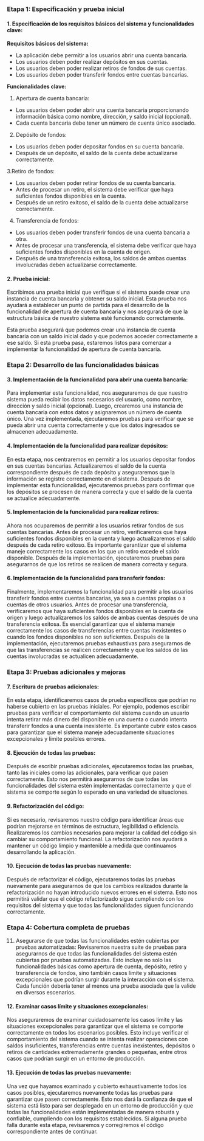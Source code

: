 
### Etapa 1: Especificación y prueba inicial
#### 1. Especificación de los requisitos básicos del sistema y funcionalidades clave:
**Requisitos básicos del sistema:**
* La aplicación debe permitir a los usuarios abrir una cuenta bancaria.
* Los usuarios deben poder realizar depósitos en sus cuentas.
* Los usuarios deben poder realizar retiros de fondos de sus cuentas.
* Los usuarios deben poder transferir fondos entre cuentas bancarias.

**Funcionalidades clave:**

1. Apertura de cuenta bancaria:
* Los usuarios deben poder abrir una cuenta bancaria proporcionando información básica como nombre, dirección, y saldo inicial (opcional).
* Cada cuenta bancaria debe tener un número de cuenta único asociado.

2. Depósito de fondos:
* Los usuarios deben poder depositar fondos en su cuenta bancaria.
* Después de un depósito, el saldo de la cuenta debe actualizarse correctamente.

3.Retiro de fondos:
* Los usuarios deben poder retirar fondos de su cuenta bancaria.
* Antes de procesar un retiro, el sistema debe verificar que haya suficientes fondos disponibles en la cuenta.
* Después de un retiro exitoso, el saldo de la cuenta debe actualizarse correctamente.

4. Transferencia de fondos:
* Los usuarios deben poder transferir fondos de una cuenta bancaria a otra.
* Antes de procesar una transferencia, el sistema debe verificar que haya suficientes fondos disponibles en la cuenta de origen.
* Después de una transferencia exitosa, los saldos de ambas cuentas involucradas deben actualizarse correctamente.

#### 2. Prueba inicial:
Escribimos una prueba inicial que verifique si el sistema puede crear una instancia de cuenta bancaria y obtener su saldo inicial. Esta prueba nos ayudará a establecer un punto de partida para el desarrollo de la funcionalidad de apertura de cuenta bancaria y nos asegurará de que la estructura básica de nuestro sistema esté funcionando correctamente.

Esta prueba asegurará que podemos crear una instancia de cuenta bancaria con un saldo inicial dado y que podemos acceder correctamente a ese saldo. Si esta prueba pasa, estaremos listos para comenzar a implementar la funcionalidad de apertura de cuenta bancaria.


### Etapa 2: Desarrollo de las funcionalidades básicas
#### 3. Implementación de la funcionalidad para abrir una cuenta bancaria:
Para implementar esta funcionalidad, nos aseguraremos de que nuestro sistema pueda recibir los datos necesarios del usuario, como nombre, dirección y saldo inicial (opcional). Luego, crearemos una instancia de cuenta bancaria con estos datos y asignaremos un número de cuenta único. Una vez implementada, ejecutaremos pruebas para verificar que se pueda abrir una cuenta correctamente y que los datos ingresados se almacenen adecuadamente.

#### 4. Implementación de la funcionalidad para realizar depósitos:
En esta etapa, nos centraremos en permitir a los usuarios depositar fondos en sus cuentas bancarias. Actualizaremos el saldo de la cuenta correspondiente después de cada depósito y aseguraremos que la información se registre correctamente en el sistema. Después de implementar esta funcionalidad, ejecutaremos pruebas para confirmar que los depósitos se procesen de manera correcta y que el saldo de la cuenta se actualice adecuadamente.

#### 5. Implementación de la funcionalidad para realizar retiros:
Ahora nos ocuparemos de permitir a los usuarios retirar fondos de sus cuentas bancarias. Antes de procesar un retiro, verificaremos que haya suficientes fondos disponibles en la cuenta y luego actualizaremos el saldo después de cada retiro exitoso. Es importante garantizar que el sistema maneje correctamente los casos en los que un retiro excede el saldo disponible. Después de la implementación, ejecutaremos pruebas para asegurarnos de que los retiros se realicen de manera correcta y segura.

#### 6. Implementación de la funcionalidad para transferir fondos:
Finalmente, implementaremos la funcionalidad para permitir a los usuarios transferir fondos entre cuentas bancarias, ya sea a cuentas propias o a cuentas de otros usuarios. Antes de procesar una transferencia, verificaremos que haya suficientes fondos disponibles en la cuenta de origen y luego actualizaremos los saldos de ambas cuentas después de una transferencia exitosa. Es esencial garantizar que el sistema maneje correctamente los casos de transferencias entre cuentas inexistentes o cuando los fondos disponibles no son suficientes. Después de la implementación, ejecutaremos pruebas exhaustivas para asegurarnos de que las transferencias se realicen correctamente y que los saldos de las cuentas involucradas se actualicen adecuadamente.


### Etapa 3: Pruebas adicionales y mejoras
#### 7. Escritura de pruebas adicionales:
En esta etapa, identificaremos casos de prueba específicos que podrían no haberse cubierto en las pruebas iniciales. Por ejemplo, podemos escribir pruebas para verificar el comportamiento del sistema cuando un usuario intenta retirar más dinero del disponible en una cuenta o cuando intenta transferir fondos a una cuenta inexistente. Es importante cubrir estos casos para garantizar que el sistema maneje adecuadamente situaciones excepcionales y limite posibles errores.

#### 8. Ejecución de todas las pruebas:
Después de escribir pruebas adicionales, ejecutaremos todas las pruebas, tanto las iniciales como las adicionales, para verificar que pasen correctamente. Esto nos permitirá asegurarnos de que todas las funcionalidades del sistema estén implementadas correctamente y que el sistema se comporte según lo esperado en una variedad de situaciones.

#### 9. Refactorización del código:
Si es necesario, revisaremos nuestro código para identificar áreas que podrían mejorarse en términos de estructura, legibilidad o eficiencia. Realizaremos los cambios necesarios para mejorar la calidad del código sin cambiar su comportamiento funcional. La refactorización nos ayudará a mantener un código limpio y mantenible a medida que continuamos desarrollando la aplicación.

#### 10. Ejecución de todas las pruebas nuevamente:
Después de refactorizar el código, ejecutaremos todas las pruebas nuevamente para asegurarnos de que los cambios realizados durante la refactorización no hayan introducido nuevos errores en el sistema. Esto nos permitirá validar que el código refactorizado sigue cumpliendo con los requisitos del sistema y que todas las funcionalidades siguen funcionando correctamente.

### Etapa 4: Cobertura completa de pruebas
11. Asegurarse de que todas las funcionalidades estén cubiertas por pruebas automatizadas:
Revisaremos nuestra suite de pruebas para asegurarnos de que todas las funcionalidades del sistema estén cubiertas por pruebas automatizadas. Esto incluye no solo las funcionalidades básicas como apertura de cuenta, depósito, retiro y transferencia de fondos, sino también casos límite y situaciones excepcionales que podrían surgir durante la interacción con el sistema. Cada función debería tener al menos una prueba asociada que la valide en diversos escenarios.

#### 12. Examinar casos límite y situaciones excepcionales:
Nos aseguraremos de examinar cuidadosamente los casos límite y las situaciones excepcionales para garantizar que el sistema se comporte correctamente en todos los escenarios posibles. Esto incluye verificar el comportamiento del sistema cuando se intenta realizar operaciones con saldos insuficientes, transferencias entre cuentas inexistentes, depósitos o retiros de cantidades extremadamente grandes o pequeñas, entre otros casos que podrían surgir en un entorno de producción.

#### 13. Ejecución de todas las pruebas nuevamente:
Una vez que hayamos examinado y cubierto exhaustivamente todos los casos posibles, ejecutaremos nuevamente todas las pruebas para garantizar que pasen correctamente. Esto nos dará la confianza de que el sistema está listo para ser desplegado en un entorno de producción y que todas las funcionalidades están implementadas de manera robusta y confiable, cumpliendo con los requisitos establecidos. Si alguna prueba falla durante esta etapa, revisaremos y corregiremos el código correspondiente antes de continuar.